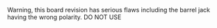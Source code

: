 Warning, this board revision has serious flaws including the barrel jack having the wrong polarity.
DO NOT USE
